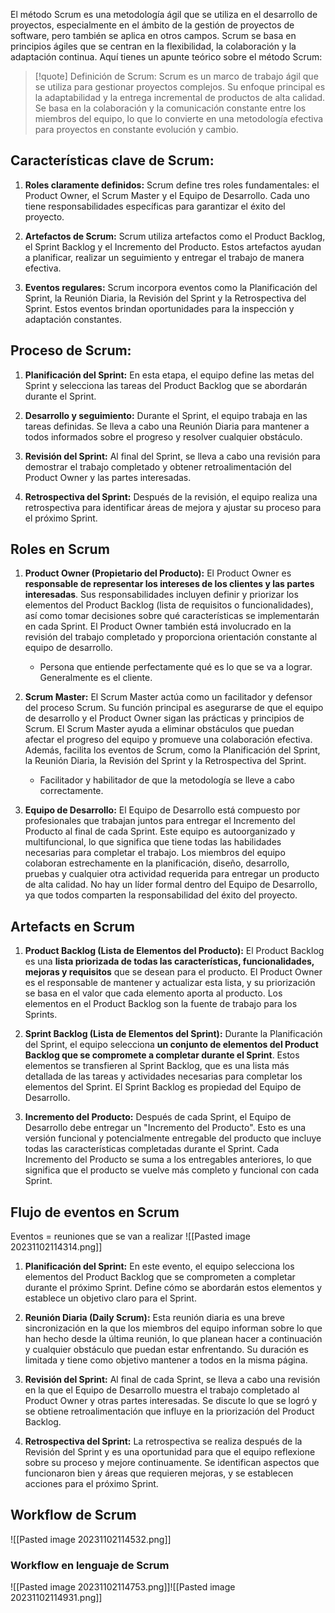 El método Scrum es una metodología ágil que se utiliza en el desarrollo de proyectos, especialmente en el ámbito de la gestión de proyectos de software, pero también se aplica en otros campos. Scrum se basa en principios ágiles que se centran en la flexibilidad, la colaboración y la adaptación continua. Aquí tienes un apunte teórico sobre el método Scrum:


> [!quote] Definición de Scrum:
>Scrum es un marco de trabajo ágil que se utiliza para gestionar proyectos complejos. Su enfoque principal es la adaptabilidad y la entrega incremental de productos de alta calidad. Se basa en la colaboración y la comunicación constante entre los miembros del equipo, lo que lo convierte en una metodología efectiva para proyectos en constante evolución y cambio.

## **Características clave de Scrum:**

1. **Roles claramente definidos:** Scrum define tres roles fundamentales: el Product Owner, el Scrum Master y el Equipo de Desarrollo. Cada uno tiene responsabilidades específicas para garantizar el éxito del proyecto.
    
2. **Artefactos de Scrum:** Scrum utiliza artefactos como el Product Backlog, el Sprint Backlog y el Incremento del Producto. Estos artefactos ayudan a planificar, realizar un seguimiento y entregar el trabajo de manera efectiva.
    
3. **Eventos regulares:** Scrum incorpora eventos como la Planificación del Sprint, la Reunión Diaria, la Revisión del Sprint y la Retrospectiva del Sprint. Estos eventos brindan oportunidades para la inspección y adaptación constantes.
    

## **Proceso de Scrum:**

1. **Planificación del Sprint:** En esta etapa, el equipo define las metas del Sprint y selecciona las tareas del Product Backlog que se abordarán durante el Sprint.
    
2. **Desarrollo y seguimiento:** Durante el Sprint, el equipo trabaja en las tareas definidas. Se lleva a cabo una Reunión Diaria para mantener a todos informados sobre el progreso y resolver cualquier obstáculo.
    
3. **Revisión del Sprint:** Al final del Sprint, se lleva a cabo una revisión para demostrar el trabajo completado y obtener retroalimentación del Product Owner y las partes interesadas.
    
4. **Retrospectiva del Sprint:** Después de la revisión, el equipo realiza una retrospectiva para identificar áreas de mejora y ajustar su proceso para el próximo Sprint.
    
## Roles en Scrum

1. **Product Owner (Propietario del Producto):** El Product Owner es **responsable de representar los intereses de los clientes y las partes interesadas**. Sus responsabilidades incluyen definir y priorizar los elementos del Product Backlog (lista de requisitos o funcionalidades), así como tomar decisiones sobre qué características se implementarán en cada Sprint. El Product Owner también está involucrado en la revisión del trabajo completado y proporciona orientación constante al equipo de desarrollo.
    - Persona que entiende perfectamente qué es lo que se va a lograr. Generalmente es el cliente.
    
2. **Scrum Master:** El Scrum Master actúa como un facilitador y defensor del proceso Scrum. Su función principal es asegurarse de que el equipo de desarrollo y el Product Owner sigan las prácticas y principios de Scrum. El Scrum Master ayuda a eliminar obstáculos que puedan afectar el progreso del equipo y promueve una colaboración efectiva. Además, facilita los eventos de Scrum, como la Planificación del Sprint, la Reunión Diaria, la Revisión del Sprint y la Retrospectiva del Sprint.
    - Facilitador y habilitador de que la metodología se lleve a cabo correctamente.
    
3. **Equipo de Desarrollo:** El Equipo de Desarrollo está compuesto por profesionales que trabajan juntos para entregar el Incremento del Producto al final de cada Sprint. Este equipo es autoorganizado y multifuncional, lo que significa que tiene todas las habilidades necesarias para completar el trabajo. Los miembros del equipo colaboran estrechamente en la planificación, diseño, desarrollo, pruebas y cualquier otra actividad requerida para entregar un producto de alta calidad. No hay un líder formal dentro del Equipo de Desarrollo, ya que todos comparten la responsabilidad del éxito del proyecto.


## Artefacts en Scrum

1. **Product Backlog (Lista de Elementos del Producto):** El Product Backlog es una **lista priorizada de todas las características, funcionalidades, mejoras y requisitos** que se desean para el producto. El Product Owner es el responsable de mantener y actualizar esta lista, y su priorización se basa en el valor que cada elemento aporta al producto. Los elementos en el Product Backlog son la fuente de trabajo para los Sprints.
    
2. **Sprint Backlog (Lista de Elementos del Sprint):** Durante la Planificación del Sprint, el equipo selecciona **un conjunto de elementos del Product Backlog que se compromete a completar durante el Sprint**. Estos elementos se transfieren al Sprint Backlog, que es una lista más detallada de las tareas y actividades necesarias para completar los elementos del Sprint. El Sprint Backlog es propiedad del Equipo de Desarrollo.
    
3. **Incremento del Producto:** Después de cada Sprint, el Equipo de Desarrollo debe entregar un "Incremento del Producto". Esto es una versión funcional y potencialmente entregable del producto que incluye todas las características completadas durante el Sprint. Cada Incremento del Producto se suma a los entregables anteriores, lo que significa que el producto se vuelve más completo y funcional con cada Sprint.

## Flujo de eventos en Scrum
Eventos = reuniones que se van a realizar
![[Pasted image 20231102114314.png]]
1. **Planificación del Sprint:** En este evento, el equipo selecciona los elementos del Product Backlog que se comprometen a completar durante el próximo Sprint. Define cómo se abordarán estos elementos y establece un objetivo claro para el Sprint.
    
2. **Reunión Diaria (Daily Scrum):** Esta reunión diaria es una breve sincronización en la que los miembros del equipo informan sobre lo que han hecho desde la última reunión, lo que planean hacer a continuación y cualquier obstáculo que puedan estar enfrentando. Su duración es limitada y tiene como objetivo mantener a todos en la misma página.
    
3. **Revisión del Sprint:** Al final de cada Sprint, se lleva a cabo una revisión en la que el Equipo de Desarrollo muestra el trabajo completado al Product Owner y otras partes interesadas. Se discute lo que se logró y se obtiene retroalimentación que influye en la priorización del Product Backlog.
    
4. **Retrospectiva del Sprint:** La retrospectiva se realiza después de la Revisión del Sprint y es una oportunidad para que el equipo reflexione sobre su proceso y mejore continuamente. Se identifican aspectos que funcionaron bien y áreas que requieren mejoras, y se establecen acciones para el próximo Sprint.

## Workflow de Scrum

![[Pasted image 20231102114532.png]]
### Workflow en lenguaje de Scrum
![[Pasted image 20231102114753.png]]![[Pasted image 20231102114931.png]]

